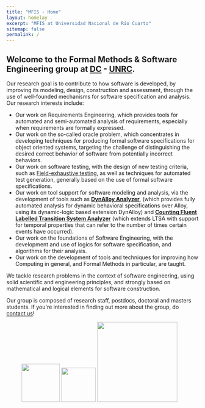 ```yaml
---
title: "MFIS - Home"
layout: homelay
excerpt: "MFIS at Universidad Nacional de Río Cuarto"
sitemap: false
permalink: /
---
```


## **Welcome to the Formal Methods & Software Engineering group at [DC](https://dc.exa.unrc.edu.ar/) - [UNRC](https://www.unrc.edu.ar/).**

<p>Our research goal is to contribute to how software is developed, by improving its modeling, design, construction and assessment, through the use of well-founded mechanisms for software specification and analysis. Our research interests include:
</p>

<ul>

<li>Our work on Requirements Engineering, which provides tools for automated and semi-automated analysis of requirements, especially when requirements are formally expressed.
</li>

<li>Our work on the so-called oracle problem, which concentrates in developing techniques for producing formal software specifications for object oriented systems, targeting the challenge of distinguishing the desired correct behavior of software from potentially incorrect behaviors.</li>

<li>Our work on software testing, with the design of new testing criteria, such as <a href="https://sites.google.com/site/fieldexhaustivetesting/" target="_blank">Field-exhaustive testing</a>, as well as techniques for automated test generation, generally based on the use of formal software specifications.</li>

<li>Our work on tool support for software modeling and analysis, via the development of tools such as <strong><a href="https://github.com/gregistecco/dynalloy" target="_blank">DynAlloy Analyzer</a></strong>, (which provides fully automated analysis for dynamic behavioral specifications over Alloy, using its dynamic-logic based extension DynAlloy) and <strong><a href="http://dc.exa.unrc.edu.ar/tools/cltsa/" target="_blank">Counting Fluent Labelled Transition System Analyzer</a></strong> (which extends LTSA with support for temporal properties that can refer to the number of times certain events have occurred).</li>

<li>Our work on the foundations of Software Engineering, with the development and use of logics for software specification, and algorithms for their analysis.</li>

<li>Our work on the development of tools and techniques for improving how Computing in general, and Formal Methods in particular, are taught.</li>

</ul>

<p>We tackle research problems in the context of software engineering, using solid scientific and engineering principles, and strongly based on mathematical and logical elements for software construction.
</p>

<p>Our group is composed of research staff, postdocs, doctoral and masters students. If you're interested in finding out more about the group, do <a href="mailto:info-mfis@dc.exa.unrc.edu.ar">contact us</a>!</p>

<figure class="fourth">
  <img src="{{ site.url }}{{ site.baseurl }}/images/logopic/mfis-logo-full-removebg-preview.png" style="width: 100px; padding-top: 20px">
  <img src="{{ site.url }}{{ site.baseurl }}/images/logopic/logo-dc-white-bg.png" style="width: 90px; padding-top: 28px">
  <img src="{{ site.url }}{{ site.baseurl }}/images/logopic/logounrc.png" style="width: 210px">
</figure>


<br>
<br>
